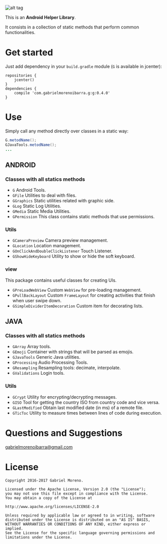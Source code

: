 ![alt tag](http://gabrielmorenoibarra.com/images/logo_g.png)

This is an **Android Helper Library**.

It consists in a collection of static methods that perform common functionalities.

# Get started
Just add dependency in your `build.gradle` module (`G` is available in jcenter):
```
repositories {
    jcenter()
}
dependencies {
    compile 'com.gabrielmorenoibarra.g:g:0.4.0'
}
```

# Use
Simply call any method directly over classes in a static way:

```java
G.metodName();
GJavaTools.metodName();
...
```
## ANDROID
### Classes with all statics methods
- `G` Android Tools.
- `GFile` Utilities to deal with files.
- `GGraphics` Static utilities related with graphic side.
- `GLog` Static Log Utilities.
- `GMedia` Static Media Utilities.
- `GPermission` This class contains static methods that use permissions.

### Utils
- `GCameraPreview` Camera preview management.
- `GLocation` Location management.
- `GOnClickAndDoubleClickListener` Touch Listener.
- `GShowHideKeyboard` Utility to show or hide the soft keyboard.

### view
This package contains useful classes for creating UIs.

- `GPreLoadWebView` Custom `WebView` for pre-loading management.
- `GPullBackLayout` Custom `FrameLayout` for creating activities that finish when user swipe down.
- `GSimpleDividerItemDecoration` Custom item for decorating lists.

## JAVA
### Classes with all statics methods
- `GArray` Array tools.
- `GEmoji` Container with strings that will be parsed as emojis.
- `GJavaTools` Generic Java utilities.
- `GProcessing` Audio Processing Tools.
- `GResampling` Resampling tools: decimate, interpolate.
- `GValidations` Login tools.

### Utils
- `GCrypt` Utility for encrypting/decrypting messages.
- `GISO` Tool for getting the country ISO from country code and vice versa.
- `GLastModified` Obtain last modified date (in ms) of a remote file.
- `GTicToc` Utility to measure times between lines of code during execution.

# Questions and Suggestions
[gabrielmorenoibarra@gmail.com](mailto:gabrielmorenoibarra@gmail.com)

# License
    Copyright 2016-2017 Gabriel Moreno.

    Licensed under the Apache License, Version 2.0 (the "License");
    you may not use this file except in compliance with the License.
    You may obtain a copy of the License at

    http://www.apache.org/licenses/LICENSE-2.0

    Unless required by applicable law or agreed to in writing, software
    distributed under the License is distributed on an "AS IS" BASIS,
    WITHOUT WARRANTIES OR CONDITIONS OF ANY KIND, either express or implied.
    See the License for the specific language governing permissions and
    limitations under the License.
